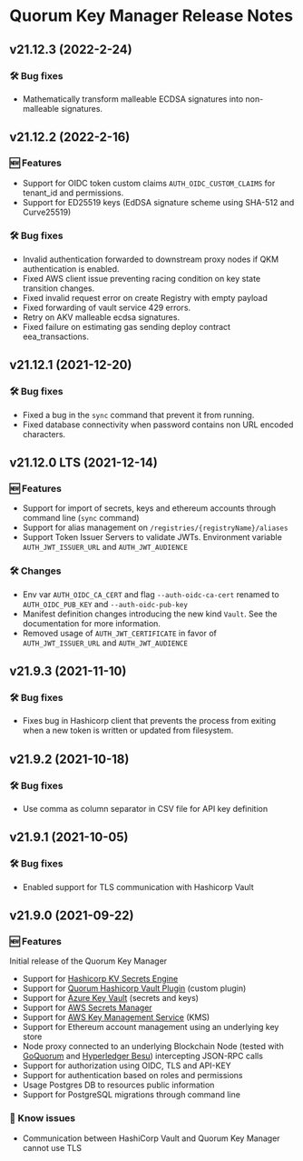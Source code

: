 # Quorum Key Manager Release Notes

## v21.12.3 (2022-2-24)
### 🛠 Bug fixes
* Mathematically transform malleable ECDSA signatures into non-malleable signatures.

## v21.12.2 (2022-2-16)
### 🆕 Features
* Support for OIDC token custom claims `AUTH_OIDC_CUSTOM_CLAIMS` for tenant_id and permissions.
* Support for ED25519 keys (EdDSA signature scheme using SHA-512 and Curve25519)

### 🛠 Bug fixes
* Invalid authentication forwarded to downstream proxy nodes if QKM authentication is enabled.
* Fixed AWS client issue preventing racing condition on key state transition changes.
* Fixed invalid request error on create Registry with empty payload
* Fixed forwarding of vault service 429 errors.
* Retry on AKV malleable ecdsa signatures.
* Fixed failure on estimating gas sending deploy contract eea_transactions. 

## v21.12.1 (2021-12-20)
### 🛠 Bug fixes
* Fixed a bug in the `sync` command that prevent it from running.
* Fixed database connectivity when password contains non URL encoded characters. 

## v21.12.0 LTS (2021-12-14)
### 🆕 Features
* Support for import of secrets, keys and ethereum accounts through command line (`sync` command)
* Support for alias management on `/registries/{registryName}/aliases`
* Support Token Issuer Servers to validate JWTs. Environment variable `AUTH_JWT_ISSUER_URL` and `AUTH_JWT_AUDIENCE`

### 🛠 Changes
* Env var `AUTH_OIDC_CA_CERT` and flag `--auth-oidc-ca-cert` renamed to `AUTH_OIDC_PUB_KEY` and `--auth-oidc-pub-key`
* Manifest definition changes introducing the new kind `Vault`. See the documentation for more information.
* Removed usage of `AUTH_JWT_CERTIFICATE` in favor of `AUTH_JWT_ISSUER_URL` and `AUTH_JWT_AUDIENCE`

## v21.9.3 (2021-11-10)
### 🛠 Bug fixes
* Fixes bug in Hashicorp client that prevents the process from exiting when a new token is written or updated from filesystem.

## v21.9.2 (2021-10-18)
### 🛠 Bug fixes
* Use comma as column separator in CSV file for API key definition

## v21.9.1 (2021-10-05)
### 🛠 Bug fixes
* Enabled support for TLS communication with Hashicorp Vault

## v21.9.0 (2021-09-22)
### 🆕 Features
Initial release of the Quorum Key Manager

* Support for [Hashicorp KV Secrets Engine](https://www.vaultproject.io/docs/secrets/kv/kv-v2)
* Support for [Quorum Hashicorp Vault Plugin](https://github.com/ConsenSys/quorum-hashicorp-vault-plugin) (custom plugin)
* Support for [Azure Key Vault](https://azure.microsoft.com/en-us/services/key-vault/) (secrets and keys)
* Support for [AWS Secrets Manager](https://aws.amazon.com/secrets-manager/)
* Support for [AWS Key Management Service](https://aws.amazon.com/kms/) (KMS)
* Support for Ethereum account management using an underlying key store 
* Node proxy connected to an underlying Blockchain Node (tested with [GoQuorum](https://docs.goquorum.consensys.net/en/stable/) and [Hyperledger Besu](https://www.hyperledger.org/use/besu)) intercepting JSON-RPC calls
* Support for authorization using OIDC, TLS and API-KEY
* Support for authentication based on roles and permissions
* Usage Postgres DB to resources public information
* Support for PostgreSQL migrations through command line

### 🐛 Know issues
* Communication between HashiCorp Vault and Quorum Key Manager cannot use TLS

